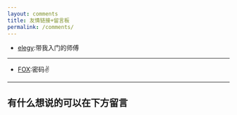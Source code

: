 ```yaml
---
layout: comments
title: 友情链接+留言板
permalink: /comments/
---
```







- [elegy](https://yuan0x1elegy.love/):带我入门的师傅


-----

- [FOX](https://rockfox0.github.io/):密码✌



-----



## 有什么想说的可以在下方留言
